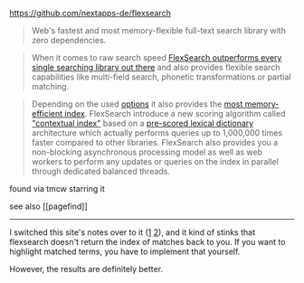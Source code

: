 https://github.com/nextapps-de/flexsearch

> Web's fastest and most memory-flexible full-text search library with zero dependencies.

> When it comes to raw search speed [FlexSearch outperforms every single searching library out there](https://nextapps-de.github.io/flexsearch/bench/) and also provides flexible search capabilities like multi-field search, phonetic transformations or partial matching.

> Depending on the used [options](https://github.com/nextapps-de/flexsearch#options) it also provides the [most memory-efficient index](https://github.com/nextapps-de/flexsearch#memory). FlexSearch introduce a new scoring algorithm called ["contextual index"](https://github.com/nextapps-de/flexsearch#contextual) based on a [pre-scored lexical dictionary](https://github.com/nextapps-de/flexsearch#dictionary) architecture which actually performs queries up to 1,000,000 times faster compared to other libraries. FlexSearch also provides you a non-blocking asynchronous processing model as well as web workers to perform any updates or queries on the index in parallel through dedicated balanced threads.

found via tmcw starring it

see also [[pagefind]]

----

I switched this site's notes over to it ([1](https://github.com/llimllib/obsidian_notes/commit/e1ff77a8706532b1aaf1c164ffb2e2dcc61282f3) [2](https://github.com/llimllib/obsidian_notes/commit/2488a2d7346be06cb94149f0cda4ccfc5195eaf9#diff-d6af0459a37d985953d7040c14f53feb3b9cc9e58b543aa3c2b80256d276c5e0R566-R576)), and it kind of stinks that flexsearch doesn't return the index of matches back to you. If you want to highlight matched terms, you have to implement that yourself.

However, the results are definitely better.